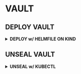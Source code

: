 # VAULT

## DEPLOY VAULT

<details><summary><b>DEPLOY w/ HELMFILE ON KIND</b></summary>

REQUIREMENTS:

✅ Kind CLuster w/ conifgured CNI/Cert-Manager/Ingress Controller
✅ helmfile, kubectl installed


```bash
cat <<EOF > vault.yaml
---
helmfiles:
  - path: git::https://github.com/stuttgart-things/helm.git@apps/vault.yaml
    values:
      - namespace: vault
      - injectorEnabled: true
      - clusterIssuer: <CHANGE> # e.g. selfsigned
      - issuerKind: <CHANGE> # e.g. cluster-issuer
      - hostname: vault
      - domain: <CHANGE> # e.g. 172.18.0.4.nip.io
      - ingressClassName: nginx
EOF
```

```bash
# INIT HELMFILE
helmfile init --force

# APPLY HELMFILE
helmfile apply -f vault.yaml 
```

</details>

## UNSEAL VAULT

<details><summary><b>UNSEAL w/ KUBECTL</b></summary>

```bash
# LOG FULL OUTPUT TO FILE
LOG_FILE="vault-init-dev.log"

# RUN INIT AND CAPTURE OUTPUT
INIT_OUTPUT=$(kubectl -n vault exec vault-server-0 -- vault operator init -key-shares=5 -key-threshold=3)
echo "${INIT_OUTPUT}" > "${LOG_FILE}"

# EXTRACT UNSEAL KEYS
UNSEAL_KEYS=($(echo "${INIT_OUTPUT}" | grep "Unseal Key" | awk '{print $NF}'))

# EXTRACT INITIAL ROOT TOKEN (OPTIONAL)
ROOT_TOKEN=$(echo "${INIT_OUTPUT}" | grep "Initial Root Token" | awk '{print $NF}')

# LOG PARSED VALUES
{
  echo ""
  echo "PARSED UNSEAL KEYS:"
  for key in "${UNSEAL_KEYS[@]}"; do
    echo "$key"
  done

  echo ""
  echo "INITIAL ROOT TOKEN:"
  echo "$ROOT_TOKEN"
} >> "$LOG_FILE"

# OUTPUT PATH TO LOG
echo "Vault init details logged to: $LOG_FILE"

# UNSEAL VAULT WITH THE FIRST 3 KEYS
for i in {0..2}; do
  echo "Unsealing with key ${i}..."
  kubectl -n vault exec vault-server-0 -- vault operator unseal "${UNSEAL_KEYS[$i]}"
done
```

</details>
